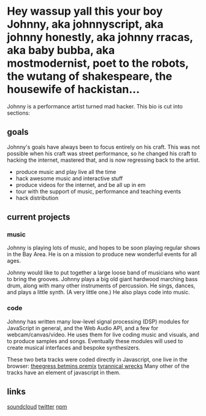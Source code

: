 # Hey wassup yall this your boy Johnny, aka johnnyscript, aka johnny honestly, aka johnny rracas, aka baby bubba, aka mostmodernist, poet to the robots, the wutang of shakespeare, the housewife of hackistan...

Johnny is a performance artist turned mad hacker.  This bio is cut into sections:

## goals
Johnny's goals have always been to focus entirely on his craft.  This was not possible when his craft was street performance, so he changed his craft to hacking the internet, mastered that, and is now regressing back to the artist.
+ produce music and play live all the time
+ hack awesome music and interactive stuff
+ produce videos for the internet, and be all up in em
+ tour with the support of music, performance and teaching events
+ hack distribution

## current projects

### music
Johnny is playing lots of music, and hopes to be soon playing regular shows in the Bay Area.  He is on a mission to produce new wonderful events for all ages.

Johnny would like to put together a large loose band of musicians who want to bring the grooves. Johnny plays a big old giant hardwood marching bass drum, along with many other instruments of percussion. He sings, dances, and plays a little synth. (A very little one.)  He also plays code into music.

### code
Johnny has written many low-level signal processing (DSP) modules for JavaScript in general, and the Web Audio API, and a few for webcam/canvas/video.  He uses them for live coding music and visuals, and to produce samples and songs.  Eventually these modules will used to create musical interfaces and bespoke synthesizers.

These two beta tracks were coded directly in Javascript, one live in the browser:
[theegress betmins premix](https://soundcloud.com/johnnyscript/theegress-betamins-premix)
[tyrannical wrecks](https://soundcloud.com/johnnyscript/rachmaninov3-orchestra)
Many other of the tracks have an element of javascript in them.  


## links
[soundcloud](https://soundcloud.com/johnnyscript)
[twitter](https://twitter.com/johnnyscript)
[npm](https://npmjs.org/~johnnyscript)

